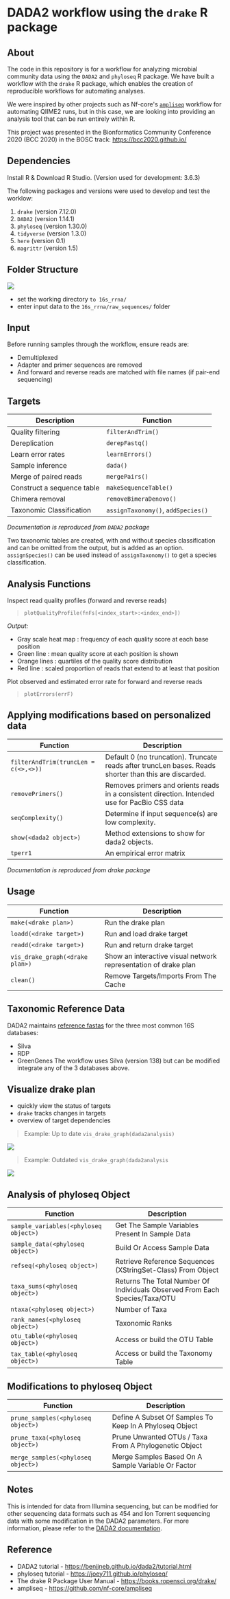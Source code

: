 # DADA2 workflow using the `drake` R package

## About

The code in this repository is for a workflow for analyzing microbial community data using the `DADA2` and `phyloseq` R package. We have built a workflow with the `drake` R package, which enables the creation of reproducible workflows for automating analyses.

We were inspired by other projects such as Nf-core's [`ampliseq`](https://github.com/nf-core/ampliseq) workflow for automating QIIME2 runs, but in this case, we are looking into providing an analysis tool that can be run entirely within R.

This project was presented in the Bionformatics Community Conference 2020 (BCC 2020) in the BOSC track: https://bcc2020.github.io/

## Dependencies

Install R & Download R Studio. (Version used for development: 3.6.3)

The following packages and versions were used to develop and test the worklow:

1. `drake`		    (version 7.12.0)
2. `DADA2`		    (version 1.14.1)
3. `phyloseq`     (version 1.30.0)
4. `tidyverse`	  (version 1.3.0)
5. `here`		      (version 0.1)
6. `magrittr`    	(version 1.5)

## Folder Structure

![](folder_structure_380.png)

* set the working directory `to 16s_rrna/`
* enter input data to the `16s_rrna/raw_sequences/` folder 

## Input
Before running samples through the workflow, ensure reads are:
* Demultiplexed
* Adapter and primer sequences are removed
* And forward and reverse reads are matched with file names (if pair-end sequencing) 

## Targets

| Description        | Function          |
| ------------------ | ------------------|
| Quality filtering  | `filterAndTrim()` |
| Dereplication      | `derepFastq()` |
| Learn error rates  | `learnErrors()` |
| Sample inference	 | `dada()` |
| Merge of paired reads	| `mergePairs()` |
| Construct a sequence table |	`makeSequenceTable()` |
| Chimera removal	| `removeBimeraDenovo()` |
| Taxonomic Classification	| `assignTaxonomy()`, `addSpecies()`|

*Documentation is reproduced from `DADA2` package*

Two taxonomic tables are created, with and without species classification and can be omitted from the output, but is added as an option. `assignSpecies()` can be used instead of `assignTaxonomy()` to get a species classification. 

## Analysis Functions

Inspect read quality profiles (forward and reverse reads)
> `plotQualityProfile(fnFs[<index_start>:<index_end>])`

*Output:*
* Gray scale heat map : frequency of each quality score at each base position
* Green line : mean quality score at each position is shown
* Orange lines : quartiles of the quality score distribution
* Red line : scaled proportion of reads that extend to at least that position

Plot observed and estimated error rate for forward and reverse reads
> `plotErrors(errF)`

## Applying modifications based on personalized data
|  Function       |   Description    |
|-------- |-------|
|`filterAndTrim(truncLen = c(<>,<>))` | Default 0 (no truncation). Truncate reads after truncLen bases. Reads shorter than this are discarded.|
|`removePrimers()` |	Removes primers and orients reads in a consistent direction. Intended use for PacBio CSS data|
|`seqComplexity()` | Determine if input sequence(s) are low complexity.|
|`show(<dada2 object>)`	| Method extensions to show for dada2 objects.|
|`tperr1`	| An empirical error matrix|

*Documentation is reproduced from drake package*

## Usage
| Function  | Description  |
|---|---|
|`make(<drake plan>)`	| Run the drake plan |
|`loadd(<drake target>)` |	Run and load drake target |
|`readd(<drake target>)` |	Run and return drake target |
|`vis_drake_graph(<drake plan>)` |	Show an interactive visual network representation of drake plan |
|`clean()` |	Remove Targets/Imports From The Cache |

## Taxonomic Reference Data 

DADA2 maintains [reference fastas](https://benjjneb.github.io/dada2/training.html) for the three most common 16S databases:  
* Silva  
* RDP 
* GreenGenes 
The workflow uses Silva (version 138) but can be modified integrate any of the 3 databases above. 

## Visualize drake plan
* quickly view the status of targets
* `drake` tracks changes in targets
* overview of target dependencies

> Example: Up to date `vis_drake_graph(dada2analysis)`

![](/16s_rrna/vis_drake_graph.png)


> Example: Outdated `vis_drake_graph(dada2analysis`

![](/16s_rrna/vis_drake_graph_outdated.png)

## Analysis of phyloseq Object 

| Function | Description |
|----------|-------------|
| `sample_variables(<phyloseq object>)` | Get The Sample Variables Present In Sample Data |
| `sample_data(<phyloseq object>)`      | Build Or Access Sample Data |
| `refseq(<phyloseq object>)`           | Retrieve Reference Sequences (XStringSet-Class) From Object |
| `taxa_sums(<phyloseq object>)`        | Returns The Total Number Of Individuals Observed From Each Species/Taxa/OTU |
| `ntaxa(<phyloseq object>)`            | Number of Taxa |
| `rank_names(<phyloseq object>)`       | Taxonomic Ranks |
| `otu_table(<phyloseq object>)`        | Access or build the OTU Table |
| `tax_table(<phyloseq object>)`        | Access or build the Taxonomy Table |

## Modifications to phyloseq Object 

| Function | Description |
|----------|-------------|
| `prune_samples(<phyloseq object>)` | Define A Subset Of Samples To Keep In A Phyloseq Object |
| `prune_taxa(<phyloseq object>)` | Prune Unwanted OTUs / Taxa From A Phylogenetic Object |
| `merge_samples(<phyloseq object>)` | Merge Samples Based On A Sample Variable Or Factor |

## Notes
This is intended for data from Illumina sequencing, but can be modified for other sequencing data formats such as 454 and Ion Torrent sequencing data with some modification in the DADA2 parameters. For more information, please refer to the [DADA2 documentation](https://www.bioconductor.org/packages/release/bioc/manuals/dada2/man/dada2.pdf). 

## Reference
* DADA2 tutorial - https://benjjneb.github.io/dada2/tutorial.html
* phyloseq tutorial - https://joey711.github.io/phyloseq/
* The drake R Package User Manual -	https://books.ropensci.org/drake/
* ampliseq - https://github.com/nf-core/ampliseq
